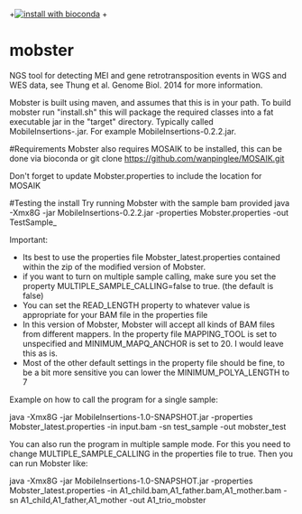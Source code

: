 +[![install with bioconda](https://img.shields.io/badge/install%20with-bioconda-brightgreen.svg?style=flat-square)](http://bioconda.github.io/recipes/mobster/README.html)
 +

# mobster
NGS tool for detecting MEI and gene retrotransposition events in WGS and WES data, see Thung et al. Genome Biol. 2014 for more information.

Mobster is built using maven, and assumes that this is in your path. To build mobster run "install.sh" this will package the required classes into a fat executable jar in the "target" directory. Typically called MobileInsertions-.jar. For example MobileInsertions-0.2.2.jar.

#Requirements
Mobster also requires MOSAIK to be installed,
this can be done via
bioconda or git clone https://github.com/wanpinglee/MOSAIK.git

Don't forget to update Mobster.properties to include the location for MOSAIK

#Testing the install
Try running Mobster with the sample bam provided
java -Xmx8G -jar MobileInsertions-0.2.2.jar -properties Mobster.properties -out TestSample_

Important:
* Its best to use the properties file Mobster_latest.properties contained within the zip of the modified version of Mobster.
* if you want to turn on multiple sample calling, make sure you set the property MULTIPLE_SAMPLE_CALLING=false to true. (the default is false)
* You can set the READ_LENGTH property to whatever value is appropriate for your BAM file in the properties file
* In this version of Mobster, Mobster will accept all kinds of BAM files from different mappers. In the property file MAPPING_TOOL is set to unspecified and MINIMUM_MAPQ_ANCHOR is set to 20. I would leave this as is.
* Most of the other default settings in the property file should be fine, to be a bit more sensitive you can lower the MINIMUM_POLYA_LENGTH to 7

Example on how to call the program for a single sample:

java -Xmx8G -jar MobileInsertions-1.0-SNAPSHOT.jar -properties Mobster_latest.properties -in input.bam -sn test_sample -out mobster_test

You can also run the program in multiple sample mode. For this you need to change MULTIPLE_SAMPLE_CALLING in the properties file to true. Then you can run Mobster like:

java -Xmx8G -jar MobileInsertions-1.0-SNAPSHOT.jar -properties Mobster_latest.properties -in A1_child.bam,A1_father.bam,A1_mother.bam -sn A1_child,A1_father,A1_mother -out A1_trio_mobster
